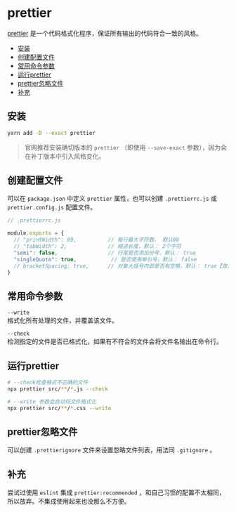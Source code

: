 # prettier
 [prettier](https://prettier.io/) 是一个代码格式化程序，保证所有输出的代码符合一致的风格。

- [安装](#安装)
- [创建配置文件](#创建配置文件)
- [常用命令参数](#常用命令参数)
- [运行prettier](#运行prettier)
- [prettier忽略文件](#prettier忽略文件)
- [补充](#补充)

## 安装
```sh
yarn add -D --exact prettier
```
> 官网推荐安装确切版本的 `prettier` （即使用 `--save-exact` 参数），因为会在补丁版本中引入风格变化。

## 创建配置文件
可以在 `package.json` 中定义 `prettier` 属性，也可以创建 `.prettierrc.js` 或 `prettier.config.js` 配置文件。  
```js
// .prettierrc.js

module.exports = {
  // "printWidth": 80,          // 每行最大字符数， 默认80
  // "tabWidth": 2,             // 缩进长度，默认： 2个字符
  "semi": false,                // 行尾是否添加分号，默认： true
  "singleQuote": true,           // 是否使用单引号，默认： false
  // bracketSpacing: true,      // 对象大括号内部是否有空格，默认： true【效果: { age: 123 }】
}
```

## 常用命令参数
`--write`  
格式化所有处理的文件，并覆盖该文件。

`--check`  
检测指定的文件是否已格式化，如果有不符合的文件会将文件名输出在命令行。  

## 运行prettier
```sh
# --check检查格式不正确的文件
npx prettier src/**/*.js --check

# --write 参数会自动将文件格式化
npx prettier src/**/*.css --write
```

## prettier忽略文件
可以创建 `.prettierignore` 文件来设置忽略文件列表，用法同 `.gitignore` 。

## 补充
尝试过使用 `eslint` 集成 `prettier:recommended` ，和自己习惯的配置不太相同，所以放弃。不集成使用起来也没那么不方便。


